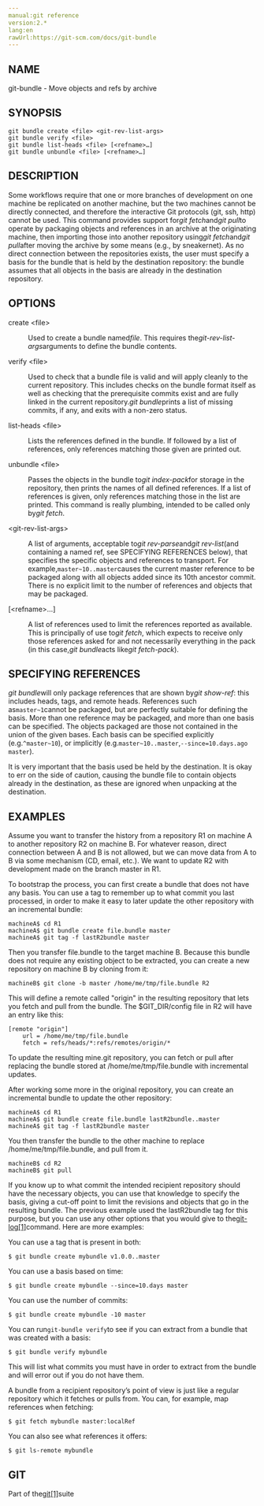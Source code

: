 ```yaml
---
manual:git reference
version:2.*
lang:en
rawUrl:https://git-scm.com/docs/git-bundle
---
```



## NAME<a name="_name"></a>


git-bundle - Move objects and refs by archive





## SYNOPSIS<a name="_synopsis"></a>

```
git bundle create <file> <git-rev-list-args>
git bundle verify <file>
git bundle list-heads <file> [<refname>…​]
git bundle unbundle <file> [<refname>…​]
```




## DESCRIPTION<a name="_description"></a>


Some workflows require that one or more branches of development on one machine be replicated on another machine, but the two machines cannot be directly connected, and therefore the interactive Git protocols (git, ssh, http) cannot be used. This command provides support for<em>git fetch</em>and<em>git pull</em>to operate by packaging objects and references in an archive at the originating machine, then importing those into another repository using<em>git fetch</em>and<em>git pull</em>after moving the archive by some means (e.g., by sneakernet). As no direct connection between the repositories exists, the user must specify a basis for the bundle that is held by the destination repository: the bundle assumes that all objects in the basis are already in the destination repository.





## OPTIONS<a name="_options"></a>
<dl><dt id='git-bundle-createltfilegt'>create &lt;file&gt;</dt><dd>

Used to create a bundle named<em>file</em>. This requires the<em>git-rev-list-args</em>arguments to define the bundle contents.

</dd><dt id='git-bundle-verifyltfilegt'>verify &lt;file&gt;</dt><dd>

Used to check that a bundle file is valid and will apply cleanly to the current repository. This includes checks on the bundle format itself as well as checking that the prerequisite commits exist and are fully linked in the current repository.<em>git bundle</em>prints a list of missing commits, if any, and exits with a non-zero status.

</dd><dt id='git-bundle-list-headsltfilegt'>list-heads &lt;file&gt;</dt><dd>

Lists the references defined in the bundle. If followed by a list of references, only references matching those given are printed out.

</dd><dt id='git-bundle-unbundleltfilegt'>unbundle &lt;file&gt;</dt><dd>

Passes the objects in the bundle to<em>git index-pack</em>for storage in the repository, then prints the names of all defined references. If a list of references is given, only references matching those in the list are printed. This command is really plumbing, intended to be called only by<em>git fetch</em>.

</dd><dt id='git-bundle-ltgit-rev-list-argsgt'>&lt;git-rev-list-args&gt;</dt><dd>

A list of arguments, acceptable to<em>git rev-parse</em>and<em>git rev-list</em>(and containing a named ref, see SPECIFYING REFERENCES below), that specifies the specific objects and references to transport. For example,`master~10..master`causes the current master reference to be packaged along with all objects added since its 10th ancestor commit. There is no explicit limit to the number of references and objects that may be packaged.

</dd><dt id='git-bundle-ltrefnamegt82308203'>[&lt;refname&gt;…​]</dt><dd>

A list of references used to limit the references reported as available. This is principally of use to<em>git fetch</em>, which expects to receive only those references asked for and not necessarily everything in the pack (in this case,<em>git bundle</em>acts like<em>git fetch-pack</em>).

</dd></dl>



## SPECIFYING REFERENCES<a name="_specifying_references"></a>


<em>git bundle</em>will only package references that are shown by<em>git show-ref</em>: this includes heads, tags, and remote heads. References such as`master~1`cannot be packaged, but are perfectly suitable for defining the basis. More than one reference may be packaged, and more than one basis can be specified. The objects packaged are those not contained in the union of the given bases. Each basis can be specified explicitly (e.g.`^master~10`), or implicitly (e.g.`master~10..master`,`--since=10.days.ago master`).




It is very important that the basis used be held by the destination. It is okay to err on the side of caution, causing the bundle file to contain objects already in the destination, as these are ignored when unpacking at the destination.





## EXAMPLES<a name="_examples"></a>


Assume you want to transfer the history from a repository R1 on machine A to another repository R2 on machine B. For whatever reason, direct connection between A and B is not allowed, but we can move data from A to B via some mechanism (CD, email, etc.). We want to update R2 with development made on the branch master in R1.




To bootstrap the process, you can first create a bundle that does not have any basis. You can use a tag to remember up to what commit you last processed, in order to make it easy to later update the other repository with an incremental bundle:



```
machineA$ cd R1
machineA$ git bundle create file.bundle master
machineA$ git tag -f lastR2bundle master
```




Then you transfer file.bundle to the target machine B. Because this bundle does not require any existing object to be extracted, you can create a new repository on machine B by cloning from it:



```
machineB$ git clone -b master /home/me/tmp/file.bundle R2
```




This will define a remote called &quot;origin&quot; in the resulting repository that lets you fetch and pull from the bundle. The $GIT_DIR/config file in R2 will have an entry like this:



```
[remote "origin"]
    url = /home/me/tmp/file.bundle
    fetch = refs/heads/*:refs/remotes/origin/*
```




To update the resulting mine.git repository, you can fetch or pull after replacing the bundle stored at /home/me/tmp/file.bundle with incremental updates.




After working some more in the original repository, you can create an incremental bundle to update the other repository:



```
machineA$ cd R1
machineA$ git bundle create file.bundle lastR2bundle..master
machineA$ git tag -f lastR2bundle master
```




You then transfer the bundle to the other machine to replace /home/me/tmp/file.bundle, and pull from it.



```
machineB$ cd R2
machineB$ git pull
```




If you know up to what commit the intended recipient repository should have the necessary objects, you can use that knowledge to specify the basis, giving a cut-off point to limit the revisions and objects that go in the resulting bundle. The previous example used the lastR2bundle tag for this purpose, but you can use any other options that you would give to the[git-log[1]](%2264  "")command. Here are more examples:




You can use a tag that is present in both:



```
$ git bundle create mybundle v1.0.0..master
```




You can use a basis based on time:



```
$ git bundle create mybundle --since=10.days master
```




You can use the number of commits:



```
$ git bundle create mybundle -10 master
```




You can run`git-bundle verify`to see if you can extract from a bundle that was created with a basis:



```
$ git bundle verify mybundle
```




This will list what commits you must have in order to extract from the bundle and will error out if you do not have them.




A bundle from a recipient repository’s point of view is just like a regular repository which it fetches or pulls from. You can, for example, map references when fetching:



```
$ git fetch mybundle master:localRef
```




You can also see what references it offers:



```
$ git ls-remote mybundle
```





## GIT<a name="_git"></a>


Part of the[git[1]](%2248  "")suite





